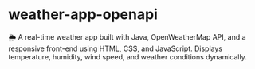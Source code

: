 # weather-app-openapi
🌦️ A real-time weather app built with Java, OpenWeatherMap API, and a responsive front-end using HTML, CSS, and JavaScript. Displays temperature, humidity, wind speed, and weather conditions dynamically.
